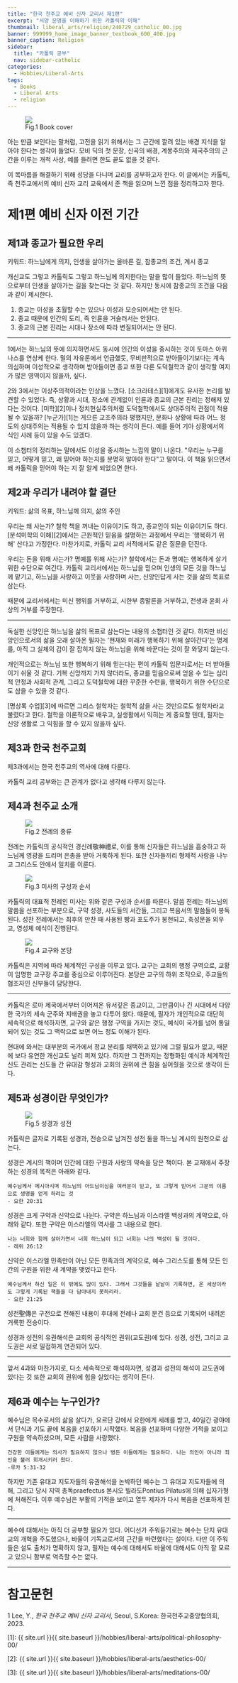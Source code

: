 ```yaml
---
title: "한국 천주교 예비 신자 교리서 제1편"
excerpt: "서양 문명을 이해하기 위한 카톨릭의 이해"
thumbnail: liberal_arts/religion/240729_catholic_00.jpg
banner: 999999_home_image_banner_textbook_600_400.jpg
banner_caption: Religion
sidebar:
  title: "카톨릭 공부"
  nav: sidebar-catholic
categories:
  - Hobbies/Liberal-Arts
tags:
  - Books
  - Liberal Arts
  - religion
---
```


<figure style="width: 33%" class="align-center">
  <a href="{{ site.url }}{{ site.baseurl }}/assets/images/liberal_arts/religion/240729_catholic_00.jpg">
  <img src="{{ site.url }}{{ site.baseurl }}/assets/images/liberal_arts/religion/240729_catholic_00.jpg">
  </a>
  <figcaption>
  Fig.1 Book cover
  </figcaption>
</figure>

아는 만큼 보인다는 말처럼, 고전을 읽기 위해서는 그 근간에 깔려 있는 배경 지식을 알아야 한다는 생각이 들었다. 모비 딕의 첫 문장, 신곡의 배경, 계몽주의와 제국주의의 근간을 이루는 개척 사상, 예를 들려면 한도 끝도 없을 것 같다.

이 목마름을 해결하기 위해 성당을 다니며 교리를 공부하고자 한다. 이 글에서는 카톨릭, 즉 천주교에서의 예비 신자 교리 교육에서 준 책을 읽으며 느낀 점을 정리하고자 한다.

# 제1편 예비 신자 이전 기간
## 제1과 종교가 필요한 우리

키워드: 하느님에게 의지, 인생을 살아가는 올바른 길, 참종교의 조건, 계시 종교

개신교도 그렇고 카톨릭도 그렇고 하느님께 의지한다는 말을 많이 들었다. 하느님의 뜻으로부터 인생을 살아가는 길을 찾는다는 것 같다. 하지만 동시에 참종교의 조건을 다음과 같이 제시한다.

1. 종교는 이성을 초월할 수는 있으나 이성과 모순되어서는 안 된다.
2. 종교 때문에 인간의 도리, 즉 인륜을 거슬러서는 안된다.
3. 종교의 근본 진리는 시대나 장소에 따라 변질되어서는 안 된다.

---

1에서는 하느님의 뜻에 의지하면서도 동시에 인간의 이성을 중시하는 것이 토마스 아퀴나스를 연상케 한다. 밀의 자유론에서 언급했듯, 무비판적으로 받아들이기보다는 계속 의심하며 이성적으로 생각하며 받아들이면 종교 또한 다른 도덕철학과 같이 생각할 여지가 많은 영역이지 않을까, 싶다.

2와 3에서는 이상주의적이라는 인상을 느꼈다. [소크라테스][1]에게도 유사한 논리를 발견할 수 있었다. 즉, 상황과 시대, 장소에 관계없이 인륜과 종교의 근본 진리는 정해져 있다는 것이다. [미학][2]이나 정치현실주의처럼 도덕철학에서도 상대주의적 관점이 적용될 수 있을까? [누군가][1]는 게으른 교조주의라 평했지만, 문화나 상황에 따라 어느 정도의 상대주의는 적용될 수 있지 않을까 하는 생각이 든다. 예를 들어 기아 상황에서의 식인 사례 등이 있을 수도 있겠다.

이 소챕터의 정리하는 말에서도 이성을 중시하는 느낌의 말이 나온다. "우리는 누구를 믿고, 어떻게 믿고, 왜 믿어야 하는지를 분명히 알아야 한다"고 말이다. 이 책을 읽으면서 왜 카톨릭을 믿어야 하는 지 잘 알게 되었으면 한다.

## 제2과 우리가 내려야 할 결단

키워드: 삶의 목표, 하느님께 의지, 삶의 주인

우리는 왜 사는가? 철학 책을 꺼내는 이유이기도 하고, 종교인이 되는 이유이기도 하다. [분석미학의 이해][2]에서는 근원적인 믿음을 설명하는 과정에서 우리는 '행복하기 위해' 산다고 가정한다. 마찬가지로, 카톨릭 교리 서적에서도 같은 질문을 던진다.

우리는 돈을 위해 사는가? 명예를 위해 사는가? 철학에서는 돈과 명예는 행복하게 살기 위한 수단으로 여긴다. 카톨릭 교리서에서는 하느님을 믿으며 인생의 모든 것을 하느님께 맡기고, 하느님을 사랑하고 이웃을 사랑하며 사는, 신앙인답게 사는 것을 삶의 목표로 삼는다.

때문에 교리서에서는 미신 행위를 거부하고, 시한부 종말론을 거부하고, 전생과 윤회 사상의 거부를 주장한다.

---

독실한 신앙인은 하느님을 삶의 목표로 삼는다는 내용의 소챕터인 것 같다. 하지만 비신앙인으로서의 삶을 오래 살아온 필자는 '현재와 미래가 행복하기 위해 살아간다'는 명제를, 아직 그 실체의 감이 잘 잡히지 않는 하느님을 위해 바꾼다는 것이 잘 와닿지 않는다.

개인적으로는 하느님 또한 행복하기 위해 믿는다는 편이 카톨릭 입문자로서는 더 받아들이기 쉬울 것 같다. 기복 신앙까지 가지 않더라도, 종교를 믿음으로써 얻을 수 있는 심리적 안정과 사회적 관계, 그리고 도덕철학에 대한 꾸준한 수련을, 행복하기 위한 수단으로도 삼을 수 있을 것 같다.

[명상록 수업][3]에 따르면 그리스 철학자는 철학적 삶을 사는 것만으로도 철학자라고 불렸다고 한다. 철학을 이론적으로 배우고, 실생활에서 익히는 게 중요할 텐데, 필자는 신앙 생활로 그 익힘을 할 수 있지 않을까 싶다.

## 제3과 한국 천주교회

제3과에서는 한국 천주교의 역사에 대해 다룬다.

카톨릭 교리 공부와는 큰 관계가 없다고 생각해 다루지 않는다.

## 제4과 천주교 소개

<figure style="width: 60%" class="align-center">
  <a href="{{ site.url }}{{ site.baseurl }}/assets/images/liberal_arts/religion/240731_00.jpg">
  <img src="{{ site.url }}{{ site.baseurl }}/assets/images/liberal_arts/religion/240731_00.jpg">
  </a>
  <figcaption>
  Fig.2 전례의 종류
  </figcaption>
</figure>

전례는 카톨릭의 공식적인 경신례敬神禮로, 이를 통해 신자들은 하느님을 흠숭하고 하느님께 영광을 드리며 은총을 받아 거룩하게 된다. 또한 신자들끼리 형제적 사랑을 나누고 그리스도 안에서 일치를 이룬다.

<figure style="width: 60%" class="align-center">
  <a href="{{ site.url }}{{ site.baseurl }}/assets/images/liberal_arts/religion/240731_01.jpg">
  <img src="{{ site.url }}{{ site.baseurl }}/assets/images/liberal_arts/religion/240731_01.jpg">
  </a>
  <figcaption>
  Fig.3 미사의 구성과 순서
  </figcaption>
</figure>

카톨릭의 대표적 전례인 미사는 위와 같은 구성과 순서를 따른다. 말씀 전례는 하느님의 말씀을 선포하는 부분으로, 구약 성경, 사도들의 서간들, 그리고 복음서의 말씀들이 봉독된다. 성찬 전례에서는 최후의 만찬 때 사용된 빵과 포도주가 봉헌되고, 축성문을 외우고, 영성체 예식이 진행된다.

<figure style="width: 60%" class="align-center">
  <a href="{{ site.url }}{{ site.baseurl }}/assets/images/liberal_arts/religion/240731_02.jpg">
  <img src="{{ site.url }}{{ site.baseurl }}/assets/images/liberal_arts/religion/240731_02.jpg">
  </a>
  <figcaption>
  Fig.4 교구와 본당
  </figcaption>
</figure>

카톨릭은 지역에 따라 체계적인 구성을 이루고 있다. 교구는 교회의 행정 구역으로, 교황이 임명한 교구장 주교를 중심으로 이루어진다. 본당은 교구의 하위 조직으로, 주교들의 협조자인 신부들이 담당한다.

---

카톨릭은 로마 제국에서부터 이어져온 유서깊은 종교이고, 그만큼이나 긴 시대에서 다양한 국가의 세속 군주와 지배권을 놓고 다투어 왔다. 때문에, 필자가 개인적으로 대단히 세속적으로 해석하자면, 교구와 같은 행정 구역을 가지는 것도, 예식이 국가를 넘어 통일되어 있는 것도 그 맥락으로 보면 어느 정도 이해가 된다.

현대에 와서는 대부분의 국가에서 정교 분리를 채택하고 있기에 그럴 필요가 없고, 때문에 보다 유연한 개신교도 널리 퍼져 있다. 하지만 그 전까지는 정형화된 예식과 체계적인 신도 관리는 신도들 간 유대감 형성과 교회의 권위에 큰 힘을 실어줬을 것으로 생각이 든다.

## 제5과 성경이란 무엇인가?

<figure style="width: 60%" class="align-center">
  <a href="{{ site.url }}{{ site.baseurl }}/assets/images/liberal_arts/religion/240731_03.jpg">
  <img src="{{ site.url }}{{ site.baseurl }}/assets/images/liberal_arts/religion/240731_03.jpg">
  </a>
  <figcaption>
  Fig.5 성경과 성전
  </figcaption>
</figure>

카톨릭은 글자로 기록된 성경과, 전승으로 남겨진 성전 둘을 하느님 계시의 원천으로 삼는다.

성경은 계시의 책이며 인간에 대한 구원과 사랑의 약속을 담은 책이다. 본 교재에서 주장하는 성경의 목적은 아래와 같다.

    예수님께서 메시아시며 하느님의 아드님이심을 여러분이 믿고, 또 그렇게 믿어서 그분의 이름으로 생명을 얻게 하려는 것
    - 요한 20:31

성경은 크게 구약과 신약으로 나뉜다. 구약은 하느님과 이스라엘 백성과의 계약으로, 아래와 같다. 또한 구약은 이스라엘의 역사를 그 내용으로 한다.

    나는 너희와 함께 살아가면서 너희 하느님이 되고 너희는 나의 백성이 될 것이다.
    - 레위 26:12

신약은 이스라엘 민족만이 아닌 모든 민족과의 계약으로, 예수 그리스도를 통해 모든 인간의 구원을 위한 새 계약을 맺었다고 한다.

    예수님께서 하신 일은 이 밖에도 많이 있다. 그래서 그것들을 낱낱이 기록하면, 온 세상이라도 그렇게 기록된 책들을 다 담아내지 못하리라.
    - 요한 21:25

성전聖傳은 구전으로 전해진 내용이 후대에 전례나 교회 문건 등으로 기록되어 내려온 거룩한 전승이다.

성경과 성전의 유권해석은 교회의 공식적인 권위(교도권)에 있다. 성경, 성전, 그리고 교도권은 서로 밀접하게 연관되어 있다.

---

앞서 4과와 마찬가지로, 다소 세속적으로 해석하자면, 성경과 성전의 해석이 교도권에 있다는 것 또한 교회의 권위에 힘을 실었다는 생각이 든다.

## 제6과 예수는 누구인가?

예수님은 목수로서의 삶을 살다가, 요르단 강에서 요한에게 세례를 받고, 40일간 광야에서 단식과 기도 끝에 복음을 선포하기 시작했다. 복음을 선포하며 다양한 기적을 보이고 구원을 약속하셨으며, 모든 사람을 사랑했다.

    건강한 이들에게는 의사가 필요하지 않으나 병든 이들에게는 필요하다. 나는 의인이 아니라 죄인을 불러 회개시키러 왔다.
    -루카 5:31-32

하지만 기존 유대교 지도자들의 유권해석을 논박하던 예수는 그 유대교 지도자들에 의해, 그리고 당시 지역 총독praefectus 본시오 빌라도Pontius Pilatus에 의해 십자가형에 처해진다. 이후 예수님은 부활의 기적을 보이고 열두 제자가 다시 복음을 선포하게 된다.

---

예수에 대해서는 아직 더 공부할 필요가 있다. 어디선가 주워듣기로는 예수는 단지 유대교의 개혁을 주도했으나, 바울이 기독교로서의 근간을 마련했다는 설이다. 다만 이 주워들은 설도 출처가 명확하지 않고, 필자는 예수에 대해서도 바울에 대해서도 아직 잘 모르고 있으니 함부로 억측할 수는 없다.

---

# 참고문헌

1 Lee, Y., *한국 천주교 예비 신자 교리서*, Seoul, S.Korea: 한국천주교중앙협의회, 2023.

[1]: {{ site.url }}{{ site.baseurl }}/hobbies/liberal-arts/political-philosophy-00/

[2]: {{ site.url }}{{ site.baseurl }}/hobbies/liberal-arts/aesthetics-00/

[3]: {{ site.url }}{{ site.baseurl }}/hobbies/liberal-arts/meditations-00/